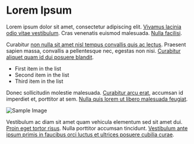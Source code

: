# Lorem Ipsum

Lorem ipsum dolor sit amet, consectetur adipiscing elit. [Vivamus lacinia odio vitae vestibulum](#). Cras venenatis euismod malesuada. [Nulla facilisi](#).

Curabitur [non nulla sit amet nisl tempus convallis quis ac lectus](#). Praesent sapien massa, convallis a pellentesque nec, egestas non nisi. [Curabitur aliquet quam id dui posuere blandit](#).

- First item in the list
- Second item in the list
- Third item in the list

Donec sollicitudin molestie malesuada. [Curabitur arcu erat](#), accumsan id imperdiet et, porttitor at sem. [Nulla quis lorem ut libero malesuada feugiat](#).

![Sample Image](../images/sample.jpg)

Vestibulum ac diam sit amet quam vehicula elementum sed sit amet dui. [Proin eget tortor risus](#). Nulla porttitor accumsan tincidunt. [Vestibulum ante ipsum primis in faucibus orci luctus et ultrices posuere cubilia curae](#).